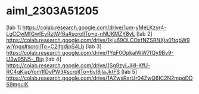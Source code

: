 # aiml_2303A51205
[lab 1] https://colab.research.google.com/drive/1um-yMeLKzyr4-LgCCwMfGwfEvRztWf6a#scrollTo=q-nNUKMZY8yL
[lab 2] https://colab.research.google.com/drive/1kju69OLCOxfNZSRNXja01tqbW9wiYpgx#scrollTo=C2ifgdjpS4Lb 
[lab 3] https://colab.research.google.com/drive/1YqF0OpkaiWW7fQy9Bv9-U3w95N5-_Biq
[lab 4] https://colab.research.google.com/drive/1Sg9zyLJHl-KfU-RC4qKjapYom1fDyPW3#scrollTo=6vI8jlaJktFS
[lab 5] https://colab.research.google.com/drive/1AZwsRxrUr04ZwQ6IC2N2mpoDD69mgulK
